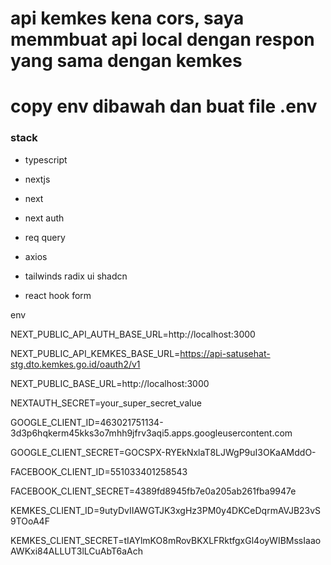 # api kemkes kena cors, saya memmbuat api local dengan respon yang sama dengan kemkes
# copy env dibawah dan buat file .env

### stack

- typescript

- nextjs

- next

- next auth

- req query

- axios

- tailwinds radix ui shadcn

- react hook form

env

NEXT_PUBLIC_API_AUTH_BASE_URL=http://localhost:3000

NEXT_PUBLIC_API_KEMKES_BASE_URL=https://api-satusehat-stg.dto.kemkes.go.id/oauth2/v1

NEXT_PUBLIC_BASE_URL=http://localhost:3000

NEXTAUTH_SECRET=your_super_secret_value

GOOGLE_CLIENT_ID=463021751134-3d3p6hqkerm45kks3o7mhh9jfrv3aqi5.apps.googleusercontent.com

GOOGLE_CLIENT_SECRET=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

FACEBOOK_CLIENT_ID=551033401258543

FACEBOOK_CLIENT_SECRET=4389fd8945fb7e0a205ab261fba9947e

KEMKES_CLIENT_ID=9utyDvIIAWGTJK3xgHz3PM0y4DKCeDqrmAVJB23vS9TOoA4F

KEMKES_CLIENT_SECRET=tIAYlmKO8mRovBKXLFRktfgxGl4oyWIBMssIaaoAWKxi84ALLUT3lLCuAbT6aAch
